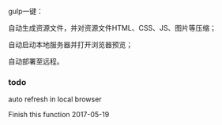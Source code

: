 ###
gulp一键：

自动生成资源文件，并对资源文件HTML、CSS、JS、图片等压缩；

自动启动本地服务器并打开浏览器预览；

自动部署至远程。

### todo
auto refresh in local browser

Finish this function 2017-05-19